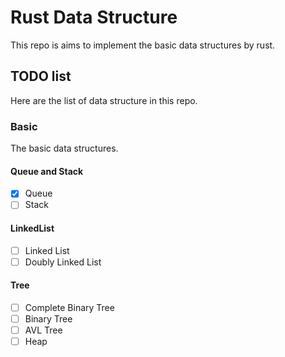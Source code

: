 # Rust Data Structure
This repo is aims to implement the basic data structures by rust.

## TODO list
Here are the list of data structure in this repo.

### Basic
The basic data structures.
#### Queue and Stack
- [x] Queue
- [ ] Stack
#### LinkedList
- [ ] Linked List
- [ ] Doubly Linked List
#### Tree
- [ ] Complete Binary Tree
- [ ] Binary Tree
- [ ] AVL Tree
- [ ] Heap
